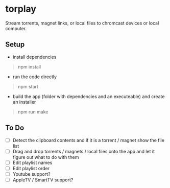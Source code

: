 # torplay

Stream torrents, magnet links, or local files to chromcast devices or local computer.

## Setup

* install dependencies
> npm install

* run the code directly
> npm start

* build the app (folder with dependencies and an executeable) and create an installer
> npm run make


## To Do

- [ ] Detect the clipboard contents and if it is a torrent / magnet show the file list
- [ ] Drag and drop torrents / magnets / local files onto the app and let it figure out what to do with them
- [ ] Edit playlist names
- [ ] Edit playlist order
- [ ] Youtube support?
- [ ] AppleTV / SmartTV support?